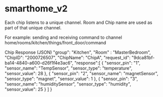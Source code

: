 # smarthome_v2


Each chip listens to a unique channel. Room and Chip name are used as part of that unique channel.

For example:
sending and receiving command to channel
home/rooms/kitchen/things/front_door/command

Chip Response (JSON)
    "group": "Kitchen",
    "Room" : "MasterBedroom",
    "ChipID": "2000726507",
    "ChipName": "ChipA",
    "request_id": "9dca81bf-ba14-4840-a600-d26f1f4e3ac6",
    "response":[
            {
                "sensor_pin": "1",
                "sensor_name": "TempSensor",
                "sensor_type": "temperature",
                "sensor_value": 28
            },
            {
                "sensor_pin": "2",
                "sensor_name": "magnetSensor",
                "sensor_type": "magnet",
                "sensor_value": 1
                },
            {
                "sensor_pin": "3",
                "sensor_name": "humiditySensor",
                "sensor_type": "humidity",
                "sensor_value": 25
            }
    ]
}
